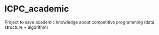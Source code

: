 # ICPC_academic
Project to save academic knowledge about competitive programming (data structure + algorithm)
